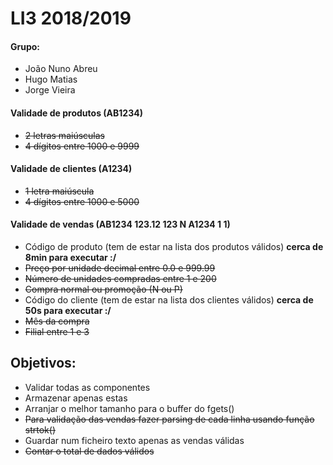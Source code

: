 # LI3 2018/2019

#### Grupo: 
* João Nuno Abreu
* Hugo Matias
* Jorge Vieira
#### Validade de produtos (AB1234)
* ~~2 letras maiúsculas~~
* ~~4 dígitos entre 1000 e 9999~~

#### Validade de clientes (A1234)
* ~~1 letra maiúscula~~
* ~~4 dígitos entre 1000 e 5000~~

#### Validade de vendas (AB1234 123.12 123 N A1234 1 1)
* Código de produto (tem de estar na lista dos produtos válidos) **cerca de 8min para executar :/**
* ~~Preço por unidade decimal entre 0.0 e 999.99~~
* ~~Número de unidades compradas entre 1 e 200~~
* ~~Compra normal ou promoção (N ou P)~~
* Código do cliente (tem de estar na lista dos clientes válidos) **cerca de 50s para executar :/**
* ~~Mês da compra~~
* ~~Filial entre 1 e 3~~

## Objetivos:
* Validar todas as componentes 
* Armazenar apenas estas
* Arranjar o melhor tamanho para o buffer do fgets()
* ~~Para validação das vendas fazer parsing de cada linha usando função strtok()~~
* Guardar num ficheiro texto apenas as vendas válidas
* ~~Contar o total de dados válidos~~
